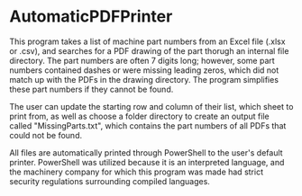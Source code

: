 # AutomaticPDFPrinter
This program takes a list of machine part numbers from an Excel file (.xlsx or .csv), and searches for a PDF drawing of the part thorugh an internal file directory. The part numbers are often 7 digits long; however, some part numbers contained dashes or were missing leading zeros, which did not match up with the PDFs in the drawing directory. The program simplifies these part numbers if they cannot be found.

The user can update the starting row and column of their list, which sheet to print from, as well as choose a folder directory to create an output file called "MissingParts.txt", which contains the part numbers of all PDFs that could not be found.

All files are automatically printed through PowerShell to the user's default printer. PowerShell was utilized because it is an interpreted language, and the machinery company for which this program was made had strict security regulations surrounding compiled languages. 
